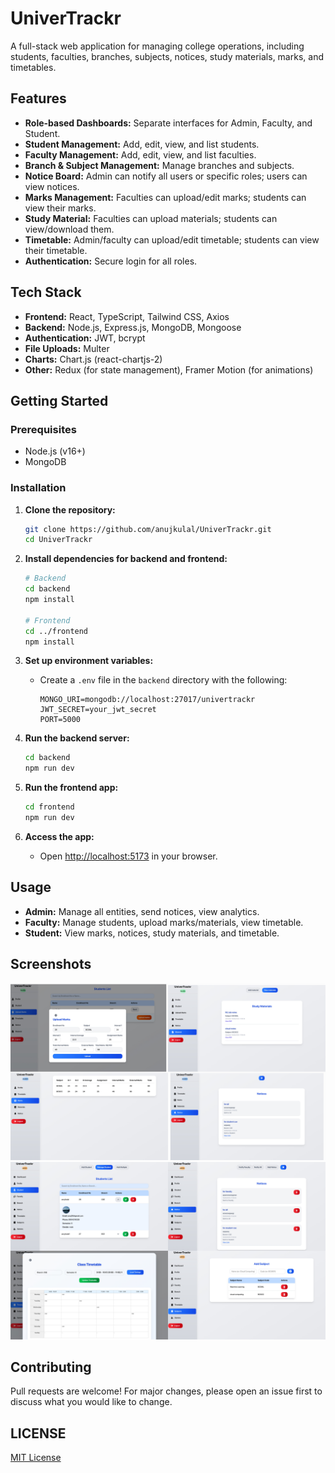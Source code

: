 # UniverTrackr

A full-stack web application for managing college operations, including students, faculties, branches, subjects, notices, study materials, marks, and timetables.

## Features

- **Role-based Dashboards:** Separate interfaces for Admin, Faculty, and Student.
- **Student Management:** Add, edit, view, and list students.
- **Faculty Management:** Add, edit, view, and list faculties.
- **Branch & Subject Management:** Manage branches and subjects.
- **Notice Board:** Admin can notify all users or specific roles; users can view notices.
- **Marks Management:** Faculties can upload/edit marks; students can view their marks.
- **Study Material:** Faculties can upload materials; students can view/download them.
- **Timetable:** Admin/faculty can upload/edit timetable; students can view their timetable.
- **Authentication:** Secure login for all roles.

## Tech Stack

- **Frontend:** React, TypeScript, Tailwind CSS, Axios
- **Backend:** Node.js, Express.js, MongoDB, Mongoose
- **Authentication:** JWT, bcrypt
- **File Uploads:** Multer
- **Charts:** Chart.js (react-chartjs-2)
- **Other:** Redux (for state management), Framer Motion (for animations)

## Getting Started

### Prerequisites

- Node.js (v16+)
- MongoDB

### Installation

1. **Clone the repository:**
   ```bash
   git clone https://github.com/anujkulal/UniverTrackr.git
   cd UniverTrackr
   ```

2. **Install dependencies for backend and frontend:**
   ```bash
   # Backend
   cd backend
   npm install

   # Frontend
   cd ../frontend
   npm install
   ```

3. **Set up environment variables:**

   - Create a `.env` file in the `backend` directory with the following:
     ```
     MONGO_URI=mongodb://localhost:27017/univertrackr
     JWT_SECRET=your_jwt_secret
     PORT=5000
     ```

4. **Run the backend server:**
   ```bash
   cd backend
   npm run dev
   ```

5. **Run the frontend app:**
   ```bash
   cd frontend
   npm run dev
   ```

6. **Access the app:**
   - Open [http://localhost:5173](http://localhost:5173) in your browser.


## Usage

- **Admin:** Manage all entities, send notices, view analytics.
- **Faculty:** Manage students, upload marks/materials, view timetable.
- **Student:** View marks, notices, study materials, and timetable.

## Screenshots

![Image1](assets/img1.jpg)
![Image2](assets/img2.jpg)

## Contributing

Pull requests are welcome! For major changes, please open an issue first to discuss what you would like to change.

## LICENSE
[MIT License](LICENSE)
